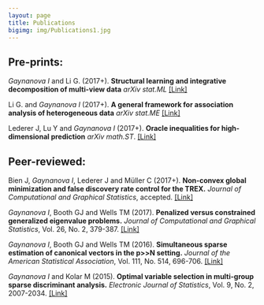 ```yaml
---
layout: page
title: Publications
bigimg: img/Publications1.jpg
---
```

## Pre-prints:

_Gaynanova I_ and Li G. (2017+). **Structural learning and integrative decomposition of multi-view data** *arXiv stat.ML* [[Link]](https://arxiv.org/abs/1707.06573)

Li G. and _Gaynanova I_ (2017+). **A general framework for association analysis of heterogeneous data** *arXiv stat.ME* [[Link]](https://arxiv.org/abs/1707.06485)

Lederer J, Lu Y and _Gaynanova I_ (2017+). **Oracle inequalities for high-dimensional prediction** *arXiv math.ST*. [[Link]](https://arxiv.org/abs/1608.00624)

## Peer-reviewed:

Bien J, _Gaynanova I_, Lederer J and Müller C (2017+). **Non-convex global minimization and false discovery rate control for the TREX.** *Journal of Computational and Graphical Statistics*, accepted. [[Link]](http://www.tandfonline.com/doi/abs/10.1080/10618600.2017.1341414)

_Gaynanova I_, Booth GJ and Wells TM (2017). **Penalized versus constrained generalized eigenvalue problems.** *Journal of Computational and Graphical Statistics*, Vol. 26, No. 2, 379-387. [[Link]](http://www.tandfonline.com/doi/abs/10.1080/10618600.2016.1172017)
  
_Gaynanova I_, Booth GJ and Wells TM (2016). **Simultaneous sparse estimation of canonical vectors in the p>>N setting.** *Journal of the American Statistical Association*, Vol. 111, No. 514, 696-706. [[Link]](http://dx.doi.org/10.1080/01621459.2015.1034318) 

_Gaynanova I_ and Kolar M (2015). **Optimal variable selection in multi-group sparse discriminant analysis.** *Electronic Journal of Statistics*, Vol. 9, No. 2, 2007-2034. [[Link]](http://dx.doi.org/10.1214/15-EJS1064)




